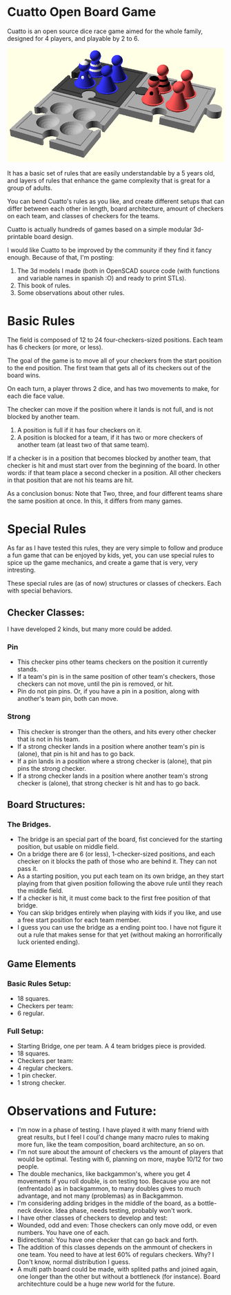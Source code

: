 # Cuatto Open Board Game
Cuatto is an open source dice race game aimed for the whole family, designed for 4 players, and playable by 2 to 6. 

![alt text](https://github.com/SamyGarib/cuatto/raw/master/images/render/boardsample.png "Logo Title Text 1")

It has a basic set of rules that are easily understandable by a 5 years old, and layers of rules that enhance the game complexity that is great for a group of adults.

You can bend Cuatto's rules as you like, and create different setups that can differ between each other in length, board architecture, amount of checkers on each team, and classes of checkers for the teams.

Cuatto is actually hundreds of games based on a simple modular 3d-printable board design.

I would like Cuatto to be improved by the community if they find it fancy enough. 
Because of that, I'm posting:
 1. The 3d models I made (both in OpenSCAD source code (with functions and variable names in spanish :O) and ready to print STLs). 
 2. This book of rules.
 3. Some observations about other rules.

# Basic Rules

The field is composed of 12 to 24 four-checkers-sized positions.
Each team has 6 checkers (or more, or less).

The goal of the game is to move all of your checkers from the start position to the end position. The first team that gets all of its checkers out of the board wins.

On each turn, a player throws 2 dice, and has two movements to make, for each die face value.

The checker can move if the position where it lands is not full, and is not blocked by another team.
 1. A position is full if it has four checkers on it.
 2. A position is blocked for a team, if it has two or more checkers of another team (at least two of that same team).

If a checker is in a position that becomes blocked by another team, that checker is hit and must start over from the beginning of the board. In other words: if that team place a second checker in a position. All other checkers in that position that are not his teams are hit.

As a conclusion bonus: Note that Two, three, and four different teams share the same position at once. In this, it differs from many games.

# Special Rules
As far as I have tested this rules, they are very simple to follow and produce a fun game that can be enjoyed by kids, yet, you can use special rules to spice up the game mechanics, and create a game that is very, very intresting.

These special rules are (as of now) structures or classes of checkers. Each with special behaviors.

## Checker Classes:

I have developed 2 kinds, but many more could be added.

### Pin
- This checker pins other teams checkers on the position it currently stands. 
- If a team's pin is in the same position of other team's checkers, those checkers can not move, until the pin is removed, or hit. 
- Pin do not pin pins. Or, if you have a pin in a position, along with another's team pin, both can move.
### Strong
- This checker is stronger than the others, and hits every other checker that is not in his team.
- If a strong checker lands in a position where another team's pin is (alone), that pin is hit and has to go back.
- If a pin lands in a position where a strong checker is (alone), that pin pins the strong checker.
- If a strong checker lands in a position where another team's strong checker is (alone), that strong checker is hit and has to go back.


## Board Structures:

### The Bridges. 
- The bridge is an special part of the board, fist concieved for the starting position, but usable on middle field. 
- On a bridge there are 6 (or less), 1-checker-sized positions, and each checker on it blocks the path of those who are behind it. They can not pass it.
- As a starting position, you put each team on its own bridge, an they start playing from that given position following the above rule until they reach the middle field.
- If a checker is hit, it must come back to the first free position of that bridge.
- You can skip bridges entirely when playing with kids if you like, and use a free start position for each team member.
- I guess you can use the bridge as a ending point too. I have not figure it out a rule that makes sense for that yet (without making an horrorifically luck oriented ending).


## Game Elements

### Basic Rules Setup: 
- 18 squares.
- Checkers per team:
 - 6 regular.

### Full Setup:
- Starting Bridge, one per team. A 4 team bridges piece is provided.
- 18 squares.
- Checkers per team:
 - 4 regular checkers.
 - 1 pin checker.
 - 1 strong checker.

# Observations and Future:
- I'm now in a phase of testing. I have played it with many friend with great results, but I feel I coul'd change many macro rules to making more fun, like the team composition, board architecture, an so on.
- I'm not sure about the amount of checkers vs the amount of players that would be optimal. Testing with 6, planning on more, maybe 10/12 for two people.
- The double mechanics, like backgammon's, where you get 4 movements if you roll double, is on testing too. Because you are not (enfrentado) as in backgammon, to many doubles gives to much advantage, and not many (problemas) as in Backgammon.
- I'm considering adding bridges in the middle of the board, as a bottle-neck device. Idea phase, needs testing, probably won't work.
- I have other classes of checkers to develop and test:
 - Wounded, odd and even: Those checkers can only move odd, or even numbers. You have one of each. 
  - Bidirectional: You have one checker that can go back and forth.
  - The addition of this classes depends on the ammount of checkers in one team. You need to have at lest 60% of regulars checkers. Why? I Don't know, normal distribution I guess.
  - A multi path board could be made, with splited paths and joined again, one longer than the other but without a bottleneck (for instance). Board architechture could be a huge new world for the future.

